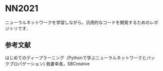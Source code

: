 # NN2021

ニューラルネットワークを学習しながら，汎用的なコードを開発するためのレポジトリです．

## 参考文献
はじめてのディープラーニング（Pythonで学ぶニューラルネットワークとバックプロパゲーション)
我妻幸長，SBCreative
